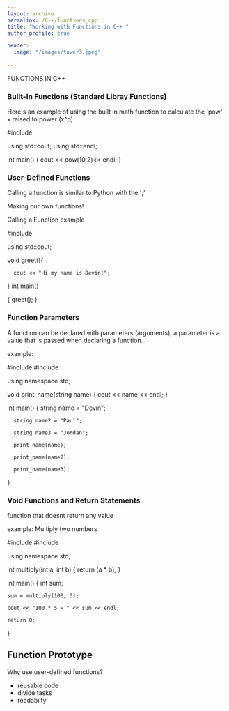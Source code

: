 ```yaml
---
layout: archive
permalink: /C++/functions_cpp
title: "Working with Functions in C++ "
author_profile: true

header:
  image: "/images/tower3.jpeg"
  
---
```



FUNCTIONS IN C++

### Built-In Functions (Standard Libray Functions)

Here's an example of using the built in math function to calculate the 'pow' x raised to power (x^p)

  #include <cmath>

  using std::cout;
  using std::endl;

  int main()
  {
      cout << pow(10,2)<< endl;
  }

### User-Defined Functions

Calling a function is similar to Python with the ';'

Making our own functions!



Calling a Function example

  #include <iostream>

  using std::cout;


  void greet(){

      cout << "Hi my name is Devin!";
  }
  int main()

  {
      greet();
  }

### Function Parameters

A function can be declared with parameters (arguments), a parameter is a value that is passed when declaring a function.

example:


  #include <iostream>
  #include <string>

  using namespace std;

  void print_name(string name)
  {
      cout << name << endl;
  }

  int main()
  {
      string name = "Devin";

      string name2 = "Paul";

      string name3 = "Jordan";

      print_name(name);

      print_name(name2);

      print_name(name3);

}



### Void Functions and Return Statements

function that doesnt return any value 

example: Multiply two numbers



  #include <iostream>
  #include <string>

  using namespace std;

  int multiply(int a, int b)
  {
      return (a * b);
  }

  int main()
  {
    int sum;

    sum = multiply(100, 5);

    cout << "100 * 5 = " << sum << endl;

    return 0;

  }

## Function Prototype



Why use user-defined functions?

- reusable code
- divide tasks
- readabilty


